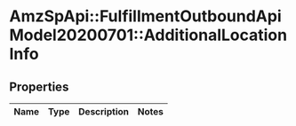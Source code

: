 # AmzSpApi::FulfillmentOutboundApiModel20200701::AdditionalLocationInfo

## Properties
Name | Type | Description | Notes
------------ | ------------- | ------------- | -------------

